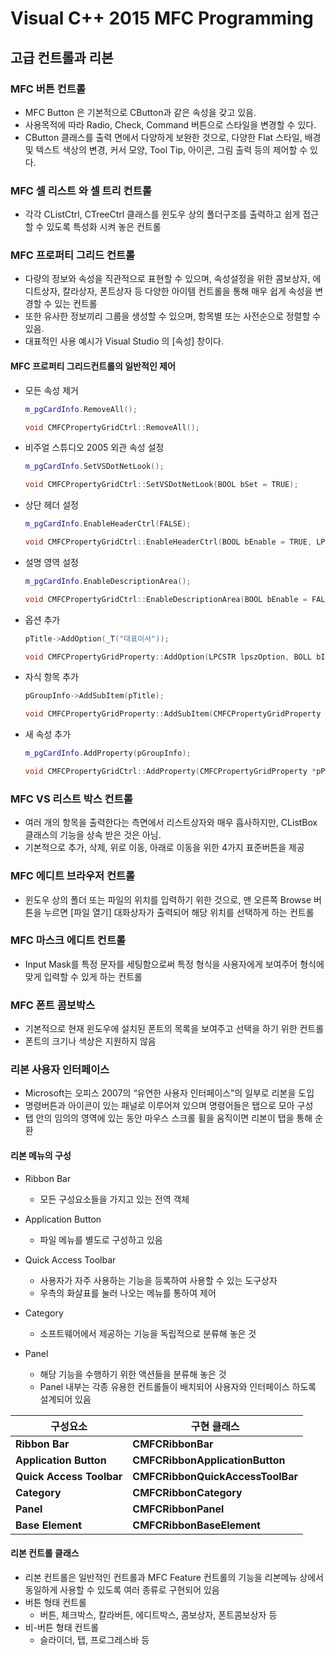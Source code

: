 # Visual C++ 2015 MFC Programming

## 고급 컨트롤과 리본

### MFC 버튼 컨트롤

- MFC Button 은 기본적으로 CButton과 같은 속성을 갖고 있음. 
- 사용목적에 따라 Radio, Check, Command 버튼으로 스타일을 변경할 수 있다. 
- CButton 클래스를 출력 면에서 다양하게 보완한 것으로, 다양한 Flat 스타일, 배경 및 텍스트 색상의 변경, 커서 모양, Tool Tip, 아이콘, 그림 출력 등의 제어할 수 있다.



### MFC 셀 리스트 와 셀 트리 컨트롤

- 각각 CListCtrl, CTreeCtrl 클래스를 윈도우 상의 폴더구조를 출력하고 쉽게 접근할 수 있도록 특성화 시켜 놓은 컨트롤



### MFC 프로퍼티 그리드 컨트롤

- 다량의 정보와 속성을 직관적으로 표현할 수 있으며, 속성설정을 위한 콤보상자, 에디트상자, 칼라상자, 폰트상자 등 다양한 아이템 컨트롤을 통해 매우 쉽게 속성을 변경할 수 있는 컨트롤
- 또한 유사한 정보끼리 그룹을 생성할 수 있으며, 항목별 또는 사전순으로 정렬할 수 있음.
- 대표적인 사용 예시가 Visual Studio 의 [속성] 창이다.

#### MFC 프로퍼티 그리드컨트롤의 일반적인 제어

- 모든 속성 제거

  ```c++
  m_pgCardInfo.RemoveAll();
  ```

  ```c++
  void CMFCPropertyGridCtrl::RemoveAll();
  ```



- 비주얼 스튜디오 2005 외관 속성 설정

  ```c++
  m_pgCardInfo.SetVSDotNetLook();
  ```

  ```c++
  void CMFCPropertyGridCtrl::SetVSDotNetLook(BOOL bSet = TRUE);
  ```



- 상단 헤더 설정

  ```c++
  m_pgCardInfo.EnableHeaderCtrl(FALSE);
  ```

  ```c++
  void CMFCPropertyGridCtrl::EnableHeaderCtrl(BOOL bEnable = TRUE, LPCSTR lpszLeftColumn = _T("Property"), LPCSTR lpszRightColumn = _T("Value"));
  ```




- 설명 영역 설정

  ```c++
  m_pgCardInfo.EnableDescriptionArea();
  ```

  ```c++
  void CMFCPropertyGridCtrl::EnableDescriptionArea(BOOL bEnable = FALSE);
  ```



- 옵션 추가 

  ```c++
  pTitle->AddOption(_T("대표이사"));
  ```

  ```c++
  void CMFCPropertyGridProperty::AddOption(LPCSTR lpszOption, BOLL bInsertUnique = TRUE);
  ```



- 자식 항목 추가 

  ```c++
  pGroupInfo->AddSubItem(pTitle);
  ```

  ```c++
  void CMFCPropertyGridProperty::AddSubItem(CMFCPropertyGridProperty *pProp);
  ```



- 새 속성 추가 

  ```c++
  m_pgCardInfo.AddProperty(pGroupInfo);
  ```

  ```c++
  void CMFCPropertyGridCtrl::AddProperty(CMFCPropertyGridProperty *pProp, BOOL bRedraw = TRUE, BOOL bAdjustLayout = TRUE);
  ```



### MFC VS 리스트 박스 컨트롤

- 여러 개의 항목을 출력한다는 측면에서 리스트상자와 매우 흡사하지만, CListBox 클래스의 기능을 상속 받은 것은 아님.
- 기본적으로 추가, 삭제, 위로 이동, 아래로 이동을 위한 4가지 표준버튼을 제공



### MFC 에디트 브라우저 컨트롤

- 윈도우 상의 폴더 또는 파일의 위치를 입력하기 위한 것으로, 맨 오른쪽 Browse 버튼을 누르면 [파일 열기] 대화상자가 출력되어 해당 위치를 선택하게 하는 컨트롤



### MFC 마스크 에디트 컨트롤

- Input Mask를 특정 문자를 세팅함으로써 특정 형식을 사용자에게 보여주어 형식에 맞게 입력할 수 있게 하는 컨트롤



### MFC 폰트 콤보박스

- 기본적으로 현재 윈도우에 설치된 폰트의 목록을 보여주고 선택을 하기 위한 컨트롤
- 폰트의 크기나 색상은 지원하지 않음





### 리본 사용자 인터페이스

- Microsoft는 오피스 2007의 “유연한 사용자 인터페이스”의 일부로 리본을 도입
- 명령버튼과 아이콘이 있는 패널로 이루어져 있으며 명령어들은 탭으로 모아 구성
- 탭 안의 임의의 영역에 있는 동안 마우스 스크롤 휠을 움직이면 리본이 탭을 통해 순환



#### 리본 메뉴의 구성

- Ribbon Bar 
  - 모든 구성요소들을 가지고 있는 전역 객체
- Application Button 
  - 파일 메뉴를  별도로 구성하고 있음
- Quick Access Toolbar
  - 사용자가 자주 사용하는 기능을 등록하여 사용할 수 있는 도구상자
  - 우측의 화살표를 눌러 나오는 메뉴를 통하여 제어

- Category
  - 소프트웨어에서 제공하는 기능을 독립적으로 분류해 놓은 것
- Panel
  - 해당 기능을 수행하기 위한 액션들을 분류해 놓은 것
  - Panel 내부는 각종 유용한 컨트롤들이 배치되어 사용자와 인터페이스 하도록 설계되어 있음

| **구성요소**             | **구현   클래스**                |
| ------------------------ | -------------------------------- |
| **Ribbon Bar**           | **CMFCRibbonBar**                |
| **Application Button**   | **CMFCRibbonApplicationButton**  |
| **Quick Access Toolbar** | **CMFCRibbonQuickAccessToolBar** |
| **Category**             | **CMFCRibbonCategory**           |
| **Panel**                | **CMFCRibbonPanel**              |
| **Base Element**         | **CMFCRibbonBaseElement**        |



#### 리본 컨트롤 클래스

- 리본 컨트롤은 일반적인 컨트롤과 MFC Feature 컨트롤의 기능을 리본메뉴 상에서 동일하게 사용할 수 있도록 여러 종류로 구현되어 있음
- 버튼 형태 컨트롤
  - 버튼, 체크박스, 칼라버튼, 에디트박스, 콤보상자, 폰트콤보상자 등
- 비-버튼 형태 컨트롤
  - 슬라이더, 탭, 프로그레스바 등